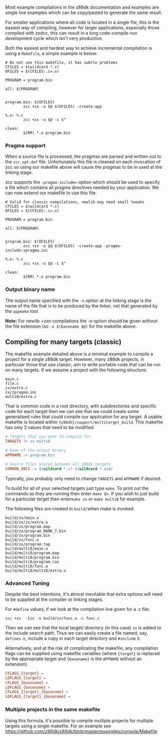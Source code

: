 Most example compilations in the z88dk documentation and examples are single line examples which can be copy/pasted to generate the same result.

For smaller applications where all code is located in a single file, this is the easiest way of compiling, however for larger applications, especially those compiled with zsdcc, this can result in a long code-compile-run development cycle which isn't very productive.

Both the easiest and hardest way to achieve incremental compilation is using a `Makefile`, a simple example is below:

```
# Do not use this makefile, it has subtle problems
CFILES = $(wildcard *.c)
OFILES = $(CFILES:.c=.o)

PROGRAM = program.bin

all: $(PROGRAM)


program.bin: $(OFILES)
        zcc +zx -o $@ $(OFILES) -create-app

%.o: %.c
        zcc +zx -o $@ -c $^

clean:
        $(RM) *.o program.bin
```

### Pragma support

When a source file is processed, the pragmas are parsed and written out to the `zcc_opt.def` file. Unfortunately this file is cleaned on each invocation of zcc so using our makefile above will cause the pragmas to be in used at the linking stage.

zcc supports the `-pragma-include=` option which should be used to specify a file which contains all pragma directives needed by your application. We can now extend our makefile to use this file:

```
# Valid for classic compilations, newlib may need small tweaks
CFILES = $(wildcard *.c)
OFILES = $(CFILES:.c=.o)

PROGRAM = program.bin

all: $(PROGRAM)


program.bin: $(OFILES)
        zcc +zx -o $@ $(OFILES) -create-app -pragma-include:zpragma.inc

%.o: %.c
        zcc +zx -o $@ -c $^

clean:
        $(RM) *.o program.bin
```

### Output binary name

The output name specified with the `-o` option at the linking stage is the name of the file that is to be produced by the linker, not that generated by the `appmake` tool. 

**Note:** For newlib +zxn compilations the -o option should be given without the file extension (so `-o $(basename $@)` for the makefile above.

## Compiling for many targets (classic)

The makefile example detailed above is a minimal example to compile a project for a single z88dk target. However, many z88dk projects, in particular those that use classic, aim to write portable code that can be run on many targets. If we assume a project with the following structure:

```
main.c
file.c
zx/extra.c
zx/zpragma.inc
multi8/extra.c
```

That is common code in a root directory, with subdirectories and specific code for each target then we can see that we could create some generalised rules that could compile our application for any target. A usable makefile is located within `{z88dk}/support/multitarget_build`. This makefile has only 3 values that need to be modified:

```makefile
# Targets that you want to compile for
TARGETS ?= zx multi8

# Name of the output binary
APPNAME := program.bin

# Source files shared between all z88dk targets
COMMON_SRCS := $(wildcard *.c) $(wildcard *.asm)
```

Typically, you probably only need to change `TARGETS` and `APPNAME` if desired.

To build for all of your selected targets just type `make`. To print out the commands as they are running  then enter `make Q=`. If you wish to just build for a particular target then enter`make zx` or `make multi8` for example.

The following files are created in `build/`when make is invoked:

```
build/zx/main.o
build/zx/zx/extra.o
build/zx/program.map
build/zx/program_BANK_7.bin
build/zx/program.bin
build/zx/func.o
build/zx/program.tap
build/multi8/main.o
build/multi8/program.map
build/multi8/program.bin
build/multi8/program.cas
build/multi8/func.o
build/multi8/multi8/extra.o
```

### Advanced Tuning

Despite the best intentions, it's almost inevitable that extra options will need to be supplied at the compiler or linking stages. 

For `#define` values, if we look at the compilation line given for a .c file:

```shell
zcc +zx  -Izx -o build/zx/func.o -c func.c
```

Then we can see that the local target/ directory (in this case) `zx` is added to the include search path. Thus we can easily create a file named, say, `defines.h`, include a copy in each target directory and `#include` it.

Alternatively, and at the risk of complicating the makefile, any compilation flags can be supplied using makefile variables (where `{target}` is replaced by the appropriate target and `{basename}` is the `APPNAME` without an extension).

```makefile
CFLAGS_{target} = 
LDFLAGS_{target} =
CFLAGS_{basename} = 
LDFLAGS_{basename} =
CFLAGS_{target}_{basename} = 
LDFLAGS_{target}_{basename} =
```

### Multiple projects in the same makefile

Using this formula, it's possible to compile multiple projects for multiple targets using a single makefile. For an example see https://github.com/z88dk/z88dk/blob/master/examples/console/Makefile
